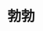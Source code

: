---
description: 金融界职员层 bbs。
layout: post
results:
- primaryGenreName: Social Networking
  version: '1.1'
  formattedPrice: 免费
  genreIds:
  - '6005'
  artworkUrl60: http://is1.mzstatic.com/image/thumb/Purple60/v4/d6/54/b3/d654b350-2e57-2370-7196-7c262ce4c513/source/60x60bb.jpg
  userRatingCountForCurrentVersion: 1
  minimumOsVersion: '7.0'
  appletvScreenshotUrls: []
  sellerName: Bobo Technology (Beijing) Co., Ltd.
  supportedDevices:
  - iPhone4
  - iPad2Wifi
  - iPad23G
  - iPhone4S
  - iPadThirdGen
  - iPadThirdGen4G
  - iPhone5
  - iPodTouchFifthGen
  - iPadFourthGen
  - iPadFourthGen4G
  - iPadMini
  - iPadMini4G
  - iPhone5c
  - iPhone5s
  - iPhone6
  - iPhone6Plus
  - iPodTouchSixthGen
  genres:
  - 社交
  currentVersionReleaseDate: '2016-04-27T02:34:29Z'
  trackName: 勃勃
  isVppDeviceBasedLicensingEnabled: true
  description: 勃勃全新改版上线，给你带来不一样的金融圈。这里汇聚众多专业金融人士，每天行业话题推荐，更有行业内部爆料；与牛人在线互动，把握投资理财新动向，让你快速读懂今日金融圈。
  price: 0
  trackId: 1100076899
  releaseDate: '2016-04-20T21:46:21Z'
  advisories:
  - 偶尔/轻微的成人/性暗示题材
  - 偶尔/轻微的亵渎或低俗幽默
  - 偶尔/轻微的惊悚/恐怖题材
  - 偶尔/轻度医药/医疗信息
  - 偶尔/轻微的模拟赌博
  - 偶尔/轻微的色情内容或裸露
  - 偶尔/轻微的卡通或幻想暴力
  - 偶尔/轻微的烟酒或毒品使用或相关内容
  - 偶尔/轻微的现实暴力
  - 无限制网页访问
  screenshotUrls:
  - http://a4.mzstatic.com/us/r30/Purple49/v4/81/8b/20/818b20b1-37de-1bf5-16cc-f00ad510fd35/screen1136x1136.jpeg
  - http://a3.mzstatic.com/us/r30/Purple49/v4/e3/f8/f8/e3f8f82f-a1bd-9ed7-7f29-49ab1be4b095/screen1136x1136.jpeg
  - http://a2.mzstatic.com/us/r30/Purple49/v4/c6/04/1e/c6041e3d-b5b8-c590-69c8-026ac711a069/screen1136x1136.jpeg
  - http://a2.mzstatic.com/us/r30/Purple49/v4/b7/ca/da/b7cada47-41c2-f1fc-7baf-c649f01b32b3/screen1136x1136.jpeg
  artistViewUrl: https://itunes.apple.com/cn/developer/bo-bo-ke-ji-you-xian-gong-si/id1025287258?uo=4
  primaryGenreId: 6005
  averageUserRatingForCurrentVersion: 5
  kind: software
  sellerUrl: http://www.bobobanker.com
  fileSizeBytes: '23158607'
  trackContentRating: 17+
  bundleId: com.bobobanker.bobo
  trackCensoredName: 勃勃
  contentAdvisoryRating: 17+
  isGameCenterEnabled: false
  artistName: 勃勃科技有限公司
  languageCodesISO2A:
  - EN
  - ZH
  releaseNotes: '-修复bug，提升了稳定性和用户体验；

    -增加下拉刷新动画，完善细节体验；

    -登录框显示最近登录的用户名，提升用户登录的效率。'
  features:
  - iosUniversal
  wrapperType: software
  artworkUrl512: http://is1.mzstatic.com/image/thumb/Purple60/v4/d6/54/b3/d654b350-2e57-2370-7196-7c262ce4c513/source/512x512bb.jpg
  artworkUrl100: http://is1.mzstatic.com/image/thumb/Purple60/v4/d6/54/b3/d654b350-2e57-2370-7196-7c262ce4c513/source/100x100bb.jpg
  trackViewUrl: https://geo.itunes.apple.com/cn/app/bo-bo/id1100076899?mt=8&uo=4
  artistId: 1025287258
  currency: CNY
  ipadScreenshotUrls:
  - http://a4.mzstatic.com/us/r30/Purple49/v4/ea/46/12/ea4612ed-4d23-ac85-da4f-4375fdd27642/screen480x480.jpeg
  - http://a5.mzstatic.com/us/r30/Purple49/v4/94/f7/20/94f72089-65e0-c48a-b817-01c07e98c445/screen480x480.jpeg
  - http://a1.mzstatic.com/us/r30/Purple49/v4/1a/36/a5/1a36a544-839e-c27b-a292-9d769a8990ea/screen480x480.jpeg
  - http://a2.mzstatic.com/us/r30/Purple49/v4/0a/ac/1b/0aac1b90-3e76-b657-9c79-0549261b3997/screen480x480.jpeg
category: 社交
tags: tag1
resultCount: 1
title: 勃勃

---